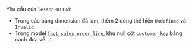 Yêu cầu của `lesson-0110d`: 
- Trong các bảng dimension đã làm, thêm 2 dòng thể hiện `Undefined` và `Invalid`.
- Trong model [`fact_sales_order_line`](../models/analytics/fact_sales_order_line.sql), khử null cột `customer_key` bằng cách đưa về `-1`.
